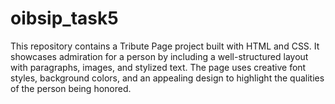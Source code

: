 # oibsip_task5
This repository contains a Tribute Page project built with HTML and CSS. It showcases admiration for a person by including a well-structured layout with paragraphs, images, and stylized text. The page uses creative font styles, background colors, and an appealing design to highlight the qualities of the person being honored.

